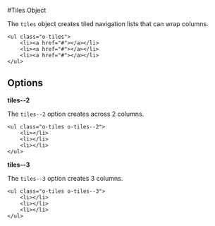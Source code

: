 #Tiles Object

The `tiles` object creates tiled navigation lists that can wrap columns.

	<ul class="o-tiles">
		<li><a href="#"></a></li>
		<li><a href="#"></a></li>
		<li><a href="#"></a></li>
	</ul>

## Options

**tiles--2**

The `tiles--2` option creates across 2 columns.

	<ul class="o-tiles o-tiles--2">
		<li></li>
		<li></li>
		<li></li>
	</ul>

**tiles--3**

The `tiles--3` option creates 3 columns.

	<ul class="o-tiles o-tiles--3">
		<li></li>
		<li></li>
		<li></li>
	</ul>	
